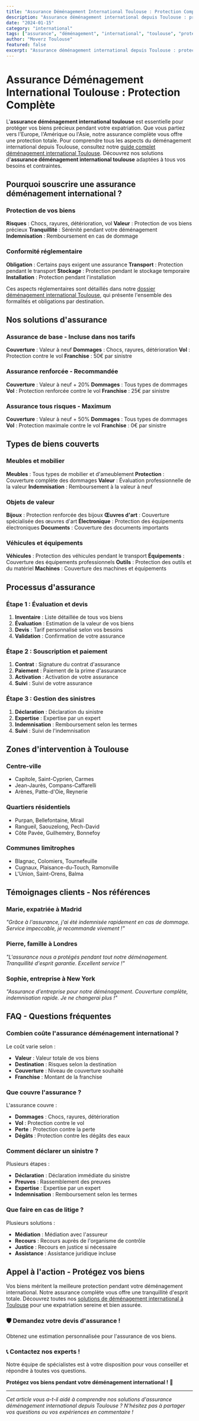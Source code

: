 ```yaml
---
title: "Assurance Déménagement International Toulouse : Protection Complète"
description: "Assurance déménagement international depuis Toulouse : protection complète de vos biens. Couverture tous risques, évaluation, indemnisation. Devis gratuit."
date: "2024-01-15"
category: "international"
tags: ["assurance", "déménagement", "international", "toulouse", "protection"]
author: "Moverz Toulouse"
featured: false
excerpt: "Assurance déménagement international depuis Toulouse : protection complète de vos biens. Couverture tous risques, évaluation, indemnisation."
---
```


# Assurance Déménagement International Toulouse : Protection Complète

L'**assurance déménagement international toulouse** est essentielle pour protéger vos biens précieux pendant votre expatriation. Que vous partiez vers l'Europe, l'Amérique ou l'Asie, notre assurance complète vous offre une protection totale. Pour comprendre tous les aspects du déménagement international depuis Toulouse, consultez notre [guide complet déménagement international Toulouse](/blog/demenagement-international-toulouse). Découvrez nos solutions d'**assurance déménagement international toulouse** adaptées à tous vos besoins et contraintes.

## Pourquoi souscrire une assurance déménagement international ?

### Protection de vos biens

**Risques** : Chocs, rayures, détérioration, vol
**Valeur** : Protection de vos biens précieux
**Tranquillité** : Sérénité pendant votre déménagement
**Indemnisation** : Remboursement en cas de dommage

### Conformité réglementaire

**Obligation** : Certains pays exigent une assurance
**Transport** : Protection pendant le transport
**Stockage** : Protection pendant le stockage temporaire
**Installation** : Protection pendant l'installation

Ces aspects réglementaires sont détaillés dans notre [dossier déménagement international Toulouse](/blog/demenagement-international-toulouse), qui présente l'ensemble des formalités et obligations par destination.

## Nos solutions d'assurance

### Assurance de base - Incluse dans nos tarifs

**Couverture** : Valeur à neuf
**Dommages** : Chocs, rayures, détérioration
**Vol** : Protection contre le vol
**Franchise** : 50€ par sinistre

### Assurance renforcée - Recommandée

**Couverture** : Valeur à neuf + 20%
**Dommages** : Tous types de dommages
**Vol** : Protection renforcée contre le vol
**Franchise** : 25€ par sinistre

### Assurance tous risques - Maximum

**Couverture** : Valeur à neuf + 50%
**Dommages** : Tous types de dommages
**Vol** : Protection maximale contre le vol
**Franchise** : 0€ par sinistre

## Types de biens couverts

### Meubles et mobilier

**Meubles** : Tous types de mobilier et d'ameublement
**Protection** : Couverture complète des dommages
**Valeur** : Évaluation professionnelle de la valeur
**Indemnisation** : Remboursement à la valeur à neuf

### Objets de valeur

**Bijoux** : Protection renforcée des bijoux
**Œuvres d'art** : Couverture spécialisée des œuvres d'art
**Électronique** : Protection des équipements électroniques
**Documents** : Couverture des documents importants

### Véhicules et équipements

**Véhicules** : Protection des véhicules pendant le transport
**Équipements** : Couverture des équipements professionnels
**Outils** : Protection des outils et du matériel
**Machines** : Couverture des machines et équipements

## Processus d'assurance

### Étape 1 : Évaluation et devis

1. **Inventaire** : Liste détaillée de tous vos biens
2. **Évaluation** : Estimation de la valeur de vos biens
3. **Devis** : Tarif personnalisé selon vos besoins
4. **Validation** : Confirmation de votre assurance

### Étape 2 : Souscription et paiement

1. **Contrat** : Signature du contrat d'assurance
2. **Paiement** : Paiement de la prime d'assurance
3. **Activation** : Activation de votre assurance
4. **Suivi** : Suivi de votre assurance

### Étape 3 : Gestion des sinistres

1. **Déclaration** : Déclaration du sinistre
2. **Expertise** : Expertise par un expert
3. **Indemnisation** : Remboursement selon les termes
4. **Suivi** : Suivi de l'indemnisation

## Zones d'intervention à Toulouse

### Centre-ville
- Capitole, Saint-Cyprien, Carmes
- Jean-Jaurès, Compans-Caffarelli
- Arènes, Patte-d'Oie, Reynerie

### Quartiers résidentiels
- Purpan, Bellefontaine, Mirail
- Rangueil, Saouzelong, Pech-David
- Côte Pavée, Guilheméry, Bonnefoy

### Communes limitrophes
- Blagnac, Colomiers, Tournefeuille
- Cugnaux, Plaisance-du-Touch, Ramonville
- L'Union, Saint-Orens, Balma

## Témoignages clients - Nos références

### Marie, expatriée à Madrid
*"Grâce à l'assurance, j'ai été indemnisée rapidement en cas de dommage. Service impeccable, je recommande vivement !"*

### Pierre, famille à Londres
*"L'assurance nous a protégés pendant tout notre déménagement. Tranquillité d'esprit garantie. Excellent service !"*

### Sophie, entreprise à New York
*"Assurance d'entreprise pour notre déménagement. Couverture complète, indemnisation rapide. Je ne changerai plus !"*

## FAQ - Questions fréquentes

### Combien coûte l'assurance déménagement international ?

Le coût varie selon :
- **Valeur** : Valeur totale de vos biens
- **Destination** : Risques selon la destination
- **Couverture** : Niveau de couverture souhaité
- **Franchise** : Montant de la franchise

### Que couvre l'assurance ?

L'assurance couvre :
- **Dommages** : Chocs, rayures, détérioration
- **Vol** : Protection contre le vol
- **Perte** : Protection contre la perte
- **Dégâts** : Protection contre les dégâts des eaux

### Comment déclarer un sinistre ?

Plusieurs étapes :
- **Déclaration** : Déclaration immédiate du sinistre
- **Preuves** : Rassemblement des preuves
- **Expertise** : Expertise par un expert
- **Indemnisation** : Remboursement selon les termes

### Que faire en cas de litige ?

Plusieurs solutions :
- **Médiation** : Médiation avec l'assureur
- **Recours** : Recours auprès de l'organisme de contrôle
- **Justice** : Recours en justice si nécessaire
- **Assistance** : Assistance juridique incluse

## Appel à l'action - Protégez vos biens

Vos biens méritent la meilleure protection pendant votre déménagement international. Notre assurance complète vous offre une tranquillité d'esprit totale. Découvrez toutes nos [solutions de déménagement international à Toulouse](/blog/demenagement-international-toulouse) pour une expatriation sereine et bien assurée.

### 🛡️ **Demandez votre devis d'assurance !**

Obtenez une estimation personnalisée pour l'assurance de vos biens.

### 📞 **Contactez nos experts !**

Notre équipe de spécialistes est à votre disposition pour vous conseiller et répondre à toutes vos questions.

**Protégez vos biens pendant votre déménagement international !** 🚚

---

*Cet article vous a-t-il aidé à comprendre nos solutions d'assurance déménagement international depuis Toulouse ? N'hésitez pas à partager vos questions ou vos expériences en commentaire !*

